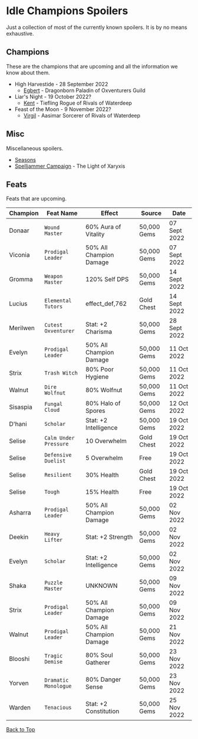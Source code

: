 # Idle Champions Spoilers
Just a collection of most of the currently known spoilers. It is by no means exhaustive.

## Champions
These are the champions that are upcoming and all the information we know about them.

* High Harvestide - 28 September 2022
  * [Egbert](egbert.md) - Dragonborn Paladin of Oxventurers Guild
* Liar's Night - 19 October 2022?
  * [Kent](kent.md) - Tiefling Rogue of Rivals of Waterdeep
* Feast of the Moon - 9 November 2022?
  * [Virgil](virgil.md) - Aasimar Sorcerer of Rivals of Waterdeep

## Misc
Miscellaneous spoilers.

* [Seasons](seasons.md)
* [Spelljammer Campaign](spelljammer.md) - The Light of Xaryxis

## Feats
Feats that are upcoming.

| Champion | Feat Name | Effect | Source | Date |
|---|---|---|---|---|
| Donaar | `Wound Master` | 60% Aura of Vitality | 50,000 Gems | 07 Sept 2022 |
| Viconia | `Prodigal Leader` | 50% All Champion Damage | 50,000 Gems | 07 Sept 2022 |
| Gromma | `Weapon Master` | 120% Self DPS | 50,000 Gems | 14 Sept 2022 |
| Lucius | `Elemental Tutors` | effect_def,762 | Gold Chest | 14 Sept 2022 |
| Merilwen | `Cutest Oxventurer` | Stat: +2 Charisma | 50,000 Gems | 28 Sept 2022 |
| Evelyn | `Prodigal Leader` | 50% All Champion Damage | 50,000 Gems | 11 Oct 2022 |
| Strix | `Trash Witch` | 80% Poor Hygiene | 50,000 Gems | 11 Oct 2022 |
| Walnut | `Dire Wolfnut` | 80% Wolfnut | 50,000 Gems | 11 Oct 2022 |
| Sisaspia | `Fungal Cloud` | 80% Halo of Spores | 50,000 Gems | 12 Oct 2022 |
| D'hani | `Scholar` | Stat: +2 Intelligence | 50,000 Gems | 19 Oct 2022 |
| Selise | `Calm Under Pressure` | 10 Overwhelm | Gold Chest | 19 Oct 2022 |
| Selise | `Defensive Duelist` | 5 Overwhelm | Free | 19 Oct 2022 |
| Selise | `Resilient` | 30% Health | Gold Chest | 19 Oct 2022 |
| Selise | `Tough` | 15% Health | Free | 19 Oct 2022 |
| Asharra | `Prodigal Leader` | 50% All Champion Damage | 50,000 Gems | 02 Nov 2022 |
| Deekin | `Heavy Lifter` | Stat: +2 Strength | 50,000 Gems | 02 Nov 2022 |
| Evelyn | `Scholar` | Stat: +2 Intelligence | 50,000 Gems | 02 Nov 2022 |
| Shaka | `Puzzle Master` | UNKNOWN | 50,000 Gems | 09 Nov 2022 |
| Strix | `Prodigal Leader` | 50% All Champion Damage | 50,000 Gems | 09 Nov 2022 |
| Walnut | `Prodigal Leader` | 50% All Champion Damage | 50,000 Gems | 21 Nov 2022 |
| Blooshi | `Tragic Demise` | 80% Soul Gatherer | 50,000 Gems | 23 Nov 2022 |
| Yorven | `Dramatic Monologue` | 80% Danger Sense | 50,000 Gems | 23 Nov 2022 |
| Warden | `Tenacious` | Stat: +2 Constitution | 50,000 Gems | 25 Nov 2022 |

[Back to Top](#top)